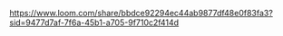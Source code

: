 https://www.loom.com/share/bbdce92294ec44ab9877df48e0f83fa3?sid=9477d7af-7f6a-45b1-a705-9f710c2f414d
